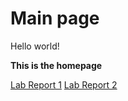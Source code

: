 # Main page

Hello world!

**This is the homepage**

[Lab Report 1](https://luke-sheltraw.github.io/cse15l-lab-reports/lab-report-1-week-2.html)
[Lab Report 2](https://luke-sheltraw.github.io/cse15l-lab-reports/lab-report-2-week-4.html)
